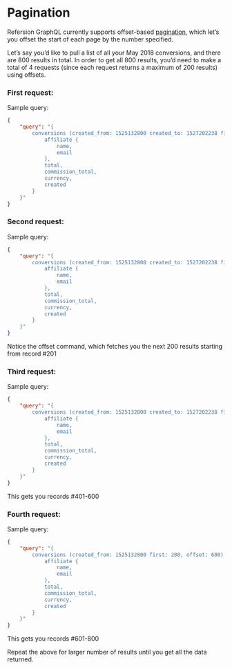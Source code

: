 # Pagination

Refersion GraphQL currently supports offset-based [pagination](http://graphql.org/learn/pagination/), which let’s you offset the start of each page by the number specified. 

Let’s say you’d like to pull a list of all your May 2018 conversions, and there are 800 results in total. In order to get all 800 results, you’d need to make a total of 4 requests (since each request returns a maximum of 200 results) using offsets. 

### First request:

Sample query: 
```json
{
    "query": "{ 
        conversions (created_from: 1525132800 created_to: 1527202238 first: 200) {
            affiliate {
                name, 
                email
            }, 
            total, 
            commission_total, 
            currency, 
            created
        }
    }"
}
```

### Second request:

Sample query: 
```json
{
    "query": "{ 
        conversions (created_from: 1525132800 created_to: 1527202238 first: 200, offset: 200) {
            affiliate {
                name, 
                email
            }, 
            total, 
            commission_total, 
            currency, 
            created
        } 
    }"
}
```

Notice the offset command, which fetches you the next 200 results starting from record #201

### Third request:

Sample query: 
```json
{
    "query": "{ 
        conversions (created_from: 1525132800 created_to: 1527202238 first: 200, offset: 400) { 
            affiliate {
                name, 
                email
            }, 
            total, 
            commission_total, 
            currency, 
            created
        }
    }"
}
```

This gets you records #401-600

### Fourth request:

Sample query: 
```json
{
    "query": "{ 
        conversions (created_from: 1525132800 first: 200, offset: 600) { 
            affiliate {
                name, 
                email
            }, 
            total, 
            commission_total, 
            currency, 
            created
        }
    }"
}
```

This gets you records #601-800

Repeat the above for larger number of results until you get all the data returned. 
